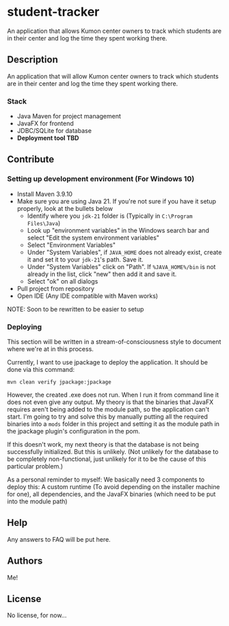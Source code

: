 # student-tracker

An application that allows Kumon center owners to track which students are in their center and log the time they spent working there.

## Description

An application that will allow Kumon center owners to track which students are in their center and log the time they spent working there.

### Stack

- Java Maven for project management
- JavaFX for frontend
- JDBC/SQLite for database
- **Deployment tool TBD**

## Contribute

### Setting up development environment (For Windows 10)

- Install Maven 3.9.10
- Make sure you are using Java 21. If you're not sure if you have it setup properly, look at the bullets below
  - Identify where you `jdk-21` folder is (Typically in `C:\Program Files\Java`)
  - Look up "environment variables" in the Windows search bar and select "Edit the system environment variables"
  - Select "Environment Variables"
  - Under "System Variables", if `JAVA_HOME` does not already exist, create it and set it to your `jdk-21`'s path. Save it.
  - Under "System Variables" click on "Path". If `%JAVA_HOME%/bin` is not already in the list, click "new" then add it and save it.
  - Select "ok" on all dialogs
- Pull project from repository
- Open IDE (Any IDE compatible with Maven works)

NOTE: Soon to be rewritten to be easier to setup

### Deploying

This section will be written in a stream-of-consciousness style to document where we're at in this process.

Currently, I want to use jpackage to deploy the application. It should be done via this command:

`mvn clean verify jpackage:jpackage`

However, the created .exe does not run. When I run it from command line it does not even give any output. My theory is that the binaries that JavaFX requires aren't being added to the module path, so the application can't start. I'm going to try and solve this by manually putting all the required binaries into a `mods` folder in this project and setting it as the module path in the jpackage plugin's configuration in the pom.

If this doesn't work, my next theory is that the database is not being successfully initialized. But this is unlikely. (Not unlikely for the database to be completely non-functional, just unlikely for it to be the cause of this particular problem.)

As a personal reminder to myself: We basically need 3 components to deploy this: A custom runtime (To avoid depending on the installer machine for one), all dependencies, and the JavaFX binaries (which need to be put into the module path)

## Help

Any answers to FAQ will be put here.

## Authors

Me!

## License

No license, for now...
